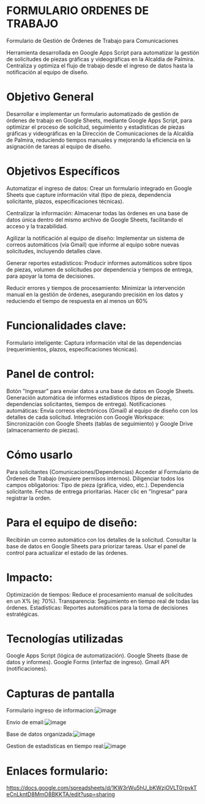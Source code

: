 # FORMULARIO ORDENES DE TRABAJO

Formulario de Gestión de Órdenes de Trabajo para Comunicaciones

Herramienta desarrollada en Google Apps Script para automatizar la gestión de solicitudes de piezas gráficas y videográficas en la Alcaldía de Palmira. Centraliza y optimiza el flujo de trabajo desde el ingreso de datos hasta la notificación al equipo de diseño.

# Objetivo General
Desarrollar e implementar un formulario automatizado de gestión de órdenes de trabajo en Google Sheets, mediante Google Apps Script, para optimizar el proceso de solicitud, seguimiento y estadísticas de piezas gráficas y videográficas en la Dirección de Comunicaciones de la Alcaldía de Palmira, reduciendo tiempos manuales y mejorando la eficiencia en la asignación de tareas al equipo de diseño.

# Objetivos Específicos

Automatizar el ingreso de datos:
Crear un formulario integrado en Google Sheets que capture información vital (tipo de pieza, dependencia solicitante, plazos, especificaciones técnicas).

Centralizar la información:
Almacenar todas las órdenes en una base de datos única dentro del mismo archivo de Google Sheets, facilitando el acceso y la trazabilidad.

Agilizar la notificación al equipo de diseño:
Implementar un sistema de correos automáticos (vía Gmail) que informe al equipo sobre nuevas solicitudes, incluyendo detalles clave.

Generar reportes estadísticos:
Producir informes automáticos sobre tipos de piezas, volumen de solicitudes por dependencia y tiempos de entrega, para apoyar la toma de decisiones.

Reducir errores y tiempos de procesamiento:
Minimizar la intervención manual en la gestión de órdenes, asegurando precisión en los datos y reduciendo el tiempo de respuesta en al menos un 60%

# Funcionalidades clave:
Formulario inteligente: Captura información vital de las dependencias (requerimientos, plazos, especificaciones técnicas).

# Panel de control:
Botón "Ingresar" para enviar datos a una base de datos en Google Sheets.
Generación automática de informes estadísticos (tipos de piezas, dependencias solicitantes, tiempos de entrega).
Notificaciones automáticas:
Envía correos electrónicos (Gmail) al equipo de diseño con los detalles de cada solicitud.
Integración con Google Workspace:
Sincronización con Google Sheets (tablas de seguimiento) y Google Drive (almacenamiento de piezas).

# Cómo usarlo
Para solicitantes (Comunicaciones/Dependencias)
Acceder al Formulario de Órdenes de Trabajo (requiere permisos internos).
Diligenciar todos los campos obligatorios:
Tipo de pieza (gráfica, video, etc.).
Dependencia solicitante.
Fechas de entrega prioritarias.
Hacer clic en "Ingresar" para registrar la orden.

# Para el equipo de diseño:
Recibirán un correo automático con los detalles de la solicitud.
Consultar la base de datos en Google Sheets para priorizar tareas.
Usar el panel de control para actualizar el estado de las órdenes.

# Impacto:
Optimización de tiempos: Reduce el procesamiento manual de solicitudes en un X% (ej: 70%).
Transparencia: Seguimiento en tiempo real de todas las órdenes.
Estadísticas: Reportes automáticos para la toma de decisiones estratégicas.

# Tecnologías utilizadas
Google Apps Script (lógica de automatización).
Google Sheets (base de datos y informes).
Google Forms (interfaz de ingreso).
Gmail API (notificaciones).

# Capturas de pantalla 
Formulario ingreso de informacion:![image](https://github.com/user-attachments/assets/2b99a40c-7b3b-4b29-aa06-88122e6f8caa)

Envio de email:![image](https://github.com/user-attachments/assets/3e0937e8-ae27-4e2e-a873-de039f870834)

Base de datos organizada:![image](https://github.com/user-attachments/assets/8b49ec21-6fbe-4b43-b670-969a1ea3deb0)

Gestion de estadisticas en tiempo real:![image](https://github.com/user-attachments/assets/879eebbe-ce13-435b-9cbd-4a51435f8521)

# Enlaces formulario:
https://docs.google.com/spreadsheets/d/1KW3rWu5hU_bKWzjOVLT0rpvkTeCnLkntD8MmO8BKKTA/edit?usp=sharing



